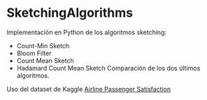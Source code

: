# SketchingAlgorithms
Implementación en Python de los algoritmos sketching:
- Count-Min Sketch
- Bloom Filter
- Count Mean Sketch
- Hadamard Count Mean Sketch
Comparación de los dos últimos algoritmos.

Uso del dataset de Kaggle [Airline Passenger Satisfaction](https://www.kaggle.com/datasets/teejmahal20/airline-passenger-satisfaction)
